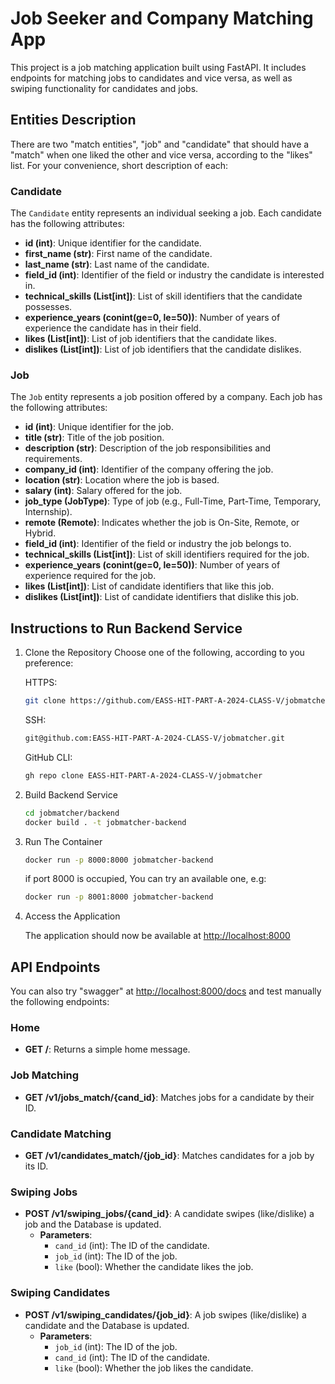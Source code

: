 # Job Seeker and Company Matching App
This project is a job matching application built using FastAPI. It includes endpoints for matching jobs to candidates and vice versa, as well as swiping functionality for candidates and jobs.

## Entities Description
There are two "match entities", "job" and "candidate" that should have a "match" when one liked the other and vice versa, according to the "likes" list. For your convenience, short description of each:
### Candidate
The `Candidate` entity represents an individual seeking a job. Each candidate has the following attributes:

- **id (int)**: Unique identifier for the candidate.
- **first_name (str)**: First name of the candidate.
- **last_name (str)**: Last name of the candidate.
- **field_id (int)**: Identifier of the field or industry the candidate is interested in.
- **technical_skills (List[int])**: List of skill identifiers that the candidate possesses.
- **experience_years (conint(ge=0, le=50))**: Number of years of experience the candidate has in their field.
- **likes (List[int])**: List of job identifiers that the candidate likes.
- **dislikes (List[int])**: List of job identifiers that the candidate dislikes.

### Job
The `Job` entity represents a job position offered by a company. Each job has the following attributes:

- **id (int)**: Unique identifier for the job.
- **title (str)**: Title of the job position.
- **description (str)**: Description of the job responsibilities and requirements.
- **company_id (int)**: Identifier of the company offering the job.
- **location (str)**: Location where the job is based.
- **salary (int)**: Salary offered for the job.
- **job_type (JobType)**: Type of job (e.g., Full-Time, Part-Time, Temporary, Internship).
- **remote (Remote)**: Indicates whether the job is On-Site, Remote, or Hybrid.
- **field_id (int)**: Identifier of the field or industry the job belongs to.
- **technical_skills (List[int])**: List of skill identifiers required for the job.
- **experience_years (conint(ge=0, le=50))**: Number of years of experience required for the job.
- **likes (List[int])**: List of candidate identifiers that like this job.
- **dislikes (List[int])**: List of candidate identifiers that dislike this job.


## Instructions to Run Backend Service

1. Clone the Repository
    Choose one of the following, according to you preference:

    HTTPS:
    ```bash
    git clone https://github.com/EASS-HIT-PART-A-2024-CLASS-V/jobmatcher
    
    ```
    SSH:
    ```bash
    git@github.com:EASS-HIT-PART-A-2024-CLASS-V/jobmatcher.git
    
    ```
    GitHub CLI:
    ```bash
    gh repo clone EASS-HIT-PART-A-2024-CLASS-V/jobmatcher
    
    ```

2. Build Backend Service

    ```bash
    cd jobmatcher/backend
    docker build . -t jobmatcher-backend
    ```
3. Run The Container

    ```bash
    docker run -p 8000:8000 jobmatcher-backend
    ```
    if port 8000 is occupied, You can try an available one, e.g:
    ```bash
    docker run -p 8001:8000 jobmatcher-backend
    ```
4. Access the Application

    The application should now be available at [http://localhost:8000](http://localhost:8000)

    

## API Endpoints

You can also try "swagger" at [http://localhost:8000/docs](http://localhost:8000/docs) and test manually the following endpoints:

### Home

- **GET /**: Returns a simple home message.

### Job Matching

- **GET /v1/jobs_match/{cand_id}**: Matches jobs for a candidate by their ID.

### Candidate Matching

- **GET /v1/candidates_match/{job_id}**: Matches candidates for a job by its ID.

### Swiping Jobs

- **POST /v1/swiping_jobs/{cand_id}**: A candidate swipes (like/dislike) a job and the Database is updated.
  - **Parameters**:
    - `cand_id` (int): The ID of the candidate.
    - `job_id` (int): The ID of the job.
    - `like` (bool): Whether the candidate likes the job.

### Swiping Candidates

- **POST /v1/swiping_candidates/{job_id}**: A job swipes (like/dislike) a candidate and the Database is updated.
  - **Parameters**:
    - `job_id` (int): The ID of the job.
    - `cand_id` (int): The ID of the candidate.
    - `like` (bool): Whether the job likes the candidate.


